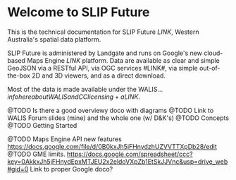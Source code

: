 # Welcome to SLIP Future

This is the technical documentation for SLIP Future $LINK$, Western Australia's spatial data platform.

SLIP Future is administered by Landgate and runs on Google's new cloud-based Maps Engine $LINK$ platform. Data are available as clear and simple GeoJSON via a RESTful API, via OGC services #LINK#, via simple out-of-the-box 2D and 3D viewers, and as a direct download.

Most of the data is made available under the WALIS... $info here about WALIS and CC licensing + a LINK$.


@TODO Is there a good overviewy doco with diagrams
@TODO Link to WALIS Forum slides (mine) and the whole one (w/ D&K's)
@TODO Concepts
@TODO Getting Started

@TODO Maps Engine API new features https://docs.google.com/file/d/0B0kxJh5jFHnydzhUZVVTTXpDb28/edit
@TODO GME limits. https://docs.google.com/spreadsheet/ccc?key=0AkkxJh5jFHnydEpxMTJEU2x2eldoVXpZb1EtSkJJVnc&usp=drive_web#gid=0 Link to proper Google doco?
